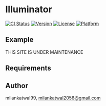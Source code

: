 # Illuminator

[![CI Status](https://img.shields.io/travis/milankatwal99/Illuminator.svg?style=flat)](https://travis-ci.org/milankatwal99/Illuminator)
[![Version](https://img.shields.io/cocoapods/v/Illuminator.svg?style=flat)](https://cocoapods.org/pods/Illuminator)
[![License](https://img.shields.io/cocoapods/l/Illuminator.svg?style=flat)](https://cocoapods.org/pods/Illuminator)
[![Platform](https://img.shields.io/cocoapods/p/Illuminator.svg?style=flat)](https://cocoapods.org/pods/Illuminator)

## Example

THIS SITE IS UNDER MAINTENANCE 

## Requirements



## Author

milankatwal99, milankatwal2056@gmail.com
